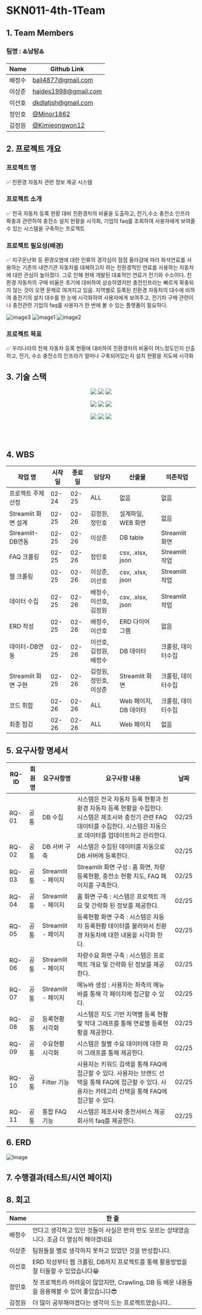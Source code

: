 # SKN011-4th-1Team

## 1. Team Members
### 팀명 : ♨️남탕♨️

|Name|Github Link|
|---|---|
|배정수|bail4877@gmail.com|
|이상준|haides1998@gmail.com|
|이선호|dkdlatjsh@gmail.com|
|정민호|[@Minor1862](https://github.com/Minor1862)|
|김정원|[@Kimjeongwon12](https://github.com/Kimjeongwon12)|

## 2. 프로젝트 개요
### 프로젝트 명
✅ 친환경 자동차 관련 정보 제공 시스템
### 프로젝트 소개
✅ 전국 자동차 등록 현황 대비 친환경차의 비율을 도출하고, 전기,수소 충전소 인프라 확충과 관련하여 충전소 설치 현황을 시각화, 기업의 faq를 조회하여 사용자에게 보여줄 수 있는 시스템을 구축하는 프로젝트
### 프로젝트 필요성(배경)
✅ 지구온난화 등 환경오염에 대한 인류의 경각심이 점점 올라감에 따라 화석연료를 사용하는 기존의 내연기관 자동차를 대체하고자 하는 친환경적인 연료를 사용하는 자동차에 대한 관심이 높아졌다. 그로 인해 현재 개발된 대표적인 연료가 전기와 수소이다. 
   친환경 자동차의 구매 비율은 초기에 대비하여 상승하였지만 충전인프라는 빠르게 확충되지 않는 것이 오랜 문제로 여겨지고 있음. 지역별로 등록된 친환경 자동차의 대수에 비하여 충전기의 설치 대수를 한 눈에 시각화하여 사용자에게 보여주고, 전기차 구매 관련이나 충전관련 기업의 faq를 사용자가 한 번에 볼 수 있는 플랫폼이 필요하다.

   
   ![image3](https://cdn.imweb.me/upload/S201903265c99a2aabdcfe/ed30a20d8a555.png)
   ![image1](https://magazine.hankyung.com/magazinedata/images/raw/201808/4c9e447ec35560019ff9413862d2e16c.jpg)
   ![image2](https://img.khan.co.kr/news/2024/05/26/news-p.v1.20240526.b785a76a031b40fe99d34b47c99fec8a_P1.jpg)
### 프로젝트 목표
✅ 우리나라의 전체 자동차 등록 현황에 대비하여 친환경차의 비율이 어느정도인지 산출하고,
   전기, 수소 충전소의 인프라가 얼마나 구축되어있는지 설치 현황을 지도에 시각화

## 3. 기술 스택
<p align="center">
  <img src="https://img.shields.io/badge/Notion-%23000000.svg?style=for-the-badge&logo=notion&logoColor=white">
  <img src="https://img.shields.io/badge/git-%23F05033.svg?style=for-the-badge&logo=git&logoColor=white">
  <img src="https://img.shields.io/badge/github-181717?style=for-the-badge&logo=github&logoColor=white">
</p>
<p align="center">
  <img src="https://img.shields.io/badge/Python-3776AB?style=for-the-badge&logo=Python&logoColor=white">
  <img src="https://img.shields.io/badge/Streamlit-%23FE4B4B.svg?style=for-the-badge&logo=streamlit&logoColor=white">
  <img src="https://img.shields.io/badge/Selenium-43B02A?style=for-the-badge&logo=Selenium&logoColor=white">
</p>
<p align="center">
  <img src="https://img.shields.io/badge/MySQL-4479A1?style=for-the-badge&logo=MySQL&logoColor=white">
  <img src="https://img.shields.io/badge/Discord-%235865F2.svg?style=for-the-badge&logo=discord&logoColor=white">
  <img src="https://img.shields.io/badge/Visual%20Studio%20Code-0078d7.svg?style=for-the-badge&logo=vscode&logoColor=white">
<!--   <img src="https://img.shields.io/badge/Windows%2011-%230079d5.svg?style=for-the-badge&logo=Windows%2011&logoColor=white"> -->
</p>

<br/><br/>

## 4. WBS
| 작업 명                | 시작일 | 종료일 | 담당자                   | 산출물                   | 의존작업            |
|----------------------|-------|-------|-------------------------|-------------------------|---------------------|
| 프로젝트 주제 선정       | 02-24 | 02-25 | ALL                     | 없음                    | 없음                |
| Streamlit 화면 설계      | 02-25 | 02-26 | 김정원, 정민호             | 설계파일, WEB 화면         | 없음                |
| Streamlit-DB연동       | 02-25 | 02-26 | 이상준                   | DB table                | Streamlit 화면       |
| FAQ 크롤링             | 02-25 | 02-26 | 정민호                     | csv, .xlsx, json         | Streamlit 작업       |
| 웹 크롤링             | 02-25 | 02-26 | 이상준,이선호                     | csv, .xlsx, json         | Streamlit 작업       |
| 데이터 수집       | 02-25 | 02-26 | 배정수,이선호,김정원                     | csv, .xlsx, json         | Streamlit 작업       |
| ERD 작성               | 02-25 | 02-26 | 배정수, 이선호       | ERD 다이어그램            | 없음                |
| 데이터-DB연동          | 02-25 | 02-26 | 이선호,김정원,배정수                     | DB 데이터               | 크롤링, 데이터수집     |
| Streamlit 화면 구현      | 02-25 | 02-26 | 김정원,정민호,이상준                     | Streamlit 화면           | 크롤링, 데이터수집     |
| 코드 취합              | 02-26 | 02-26 | ALL                     | Web 페이지, DB 데이터     | 크롤링, 데이터수집     |
| 최종 점검              | 02-26 | 02-26 | ALL                     | Web 페이지              | 없음                |




## 5. 요구사항 명세서

|**RQ-ID**|회원명|요구사항명|요구사항 내용|날짜|
|------|---|---|---|---|
|RQ-01|공통|DB 수집|시스템은 전국 자동차 등록 현황과 친환경 자동차 등록 현황을 수집한다. 시스템은 제조사와 충전기 관련 FAQ 데이터를 수집한다. 시스템은 자동으로 데이터를 업데이트하고 관리한다.|02/25|
|RQ-02|공통|DB 서버 구축|시스템은 수집된 데이터를 자동으로 DB 서버에 등록한다.|02/25|
|RQ-03|공통|Streamlit - 페이지|Streamlit 화면 구성 : 홈 화면, 차량등록현황, 충전소 현황 지도, FAQ 페이지를 구축한다. |02/25|
|RQ-04|공통|Streamlit - 페이지|홈 화면 구축 : 시스템은 프로젝트 개요 및 간략화 된 정보를 제공한다.|02/25|
|RQ-05|공통|Streamlit - 페이지|등록현황 화면 구축 : 시스템은 자동차 등록현황 데이터를 불러와서 친환경 자동차에 대한 내용을 시각화 한다.|02/25|
|RQ-06|공통|Streamlit - 페이지|차량수요 화면 구축 : 시스템은 프로젝트 개요 및 간략화 된 정보를 제공한다.|02/25|
|RQ-07|공통|Streamlit - 페이지|메뉴바 생성 : 사용자는 좌측의 메뉴바를 통해 각 페이지에 접근할 수 있다.|02/25|
|RQ-08|공통|등록현황 시각화|시스템은 지도 기반 지역별 등록 현황 및 막대 그래프를 통해 연료별 등록현황을 제공한다.|02/25|
|RQ-09|공통|수요현황 시각화|시스템은 월별 수요 데이터에 대한 파이 그래프를 통해 제공한다.|02/25|
|RQ-10|공통|Filter 기능|사용자는 키워드 검색을 통해 FAQ에 접근할 수 있다.  사용자는 브랜드 선택을 통해 FAQ에 접근할 수 있다. 사용자는 카테고리 선택을 통해 FAQ에 접근할 수 있다.|02/25|
|RQ-11|공통|통합 FAQ 기능|시스템은 제조사와 충전서비스 제공회사의 faq를 제공한다.|02/25|

## 6. ERD
![Image](https://github.com/user-attachments/assets/ea1ac281-cda9-4330-ba19-94652fe3f07f)




## 7. 수행결과(테스트/시연 페이지)




## 8. 회고
|Name| 한 줄 |
|---|---|
|배정수|안다고 생각하고 있던 것들이 사실은 반의 반도 모르는 상태였습니다. 조금 더 열심히 해야겠네요|
|이상준|팀원들을 별로 생각하지 못하고 있었던 것을 반성합니다.|
|이선호|ERD 작성부터 웹 크롤링, DB까지 프로젝트를 통해 활용방법을 잘 터들할 수 있었습니다😁 |
|정민호|첫 프로젝트라 어려움이 많았지만, Crawling, DB 등 배운 내용들을 응용해볼 수 있어 좋았습니다😎|
|김정원|더 많이 공부해야겠다는 생각이 드는 프로젝트였습니다..|
